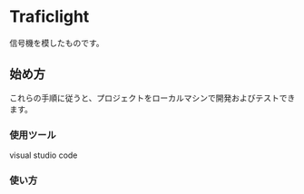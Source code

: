 # Traficlight
信号機を模したものです。

## 始め方

これらの手順に従うと、プロジェクトをローカルマシンで開発およびテストできます。

### 使用ツール
visual studio code

### 使い方
